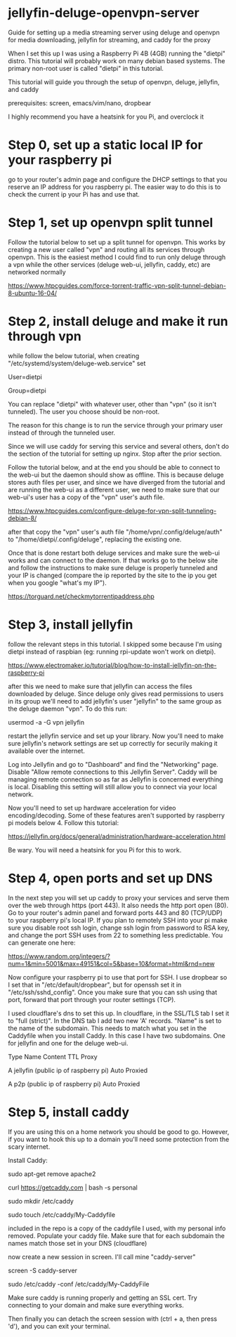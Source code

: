 # jellyfin-deluge-openvpn-server
Guide for setting up a media streaming server using deluge and openvpn for media downloading, jellyfin for streaming, and caddy for the proxy

When I set this up I was using a Raspberry Pi 4B (4GB) running the "dietpi" distro. This tutorial will probably work on many debian based systems. The primary non-root user is called "dietpi" in this tutorial.

This tutorial will guide you through the setup of openvpn, deluge, jellyfin, and caddy

prerequisites: screen, emacs/vim/nano, dropbear

I highly recommend you have a heatsink for you Pi, and overclock it

# Step 0, set up a static local IP for your raspberry pi

go to your router's admin page and configure the DHCP settings to that you reserve an IP address for you raspberry pi. The easier way to do this is to check the current ip your Pi has and use that.



# Step 1, set up openvpn split tunnel

Follow the tutorial below to set up a split tunnel for openvpn. This works by creating a new user called "vpn" and routing all its services through openvpn. This is the easiest method I could find to run only deluge through a vpn while the other services (deluge web-ui, jellyfin, caddy, etc) are networked normally

https://www.htpcguides.com/force-torrent-traffic-vpn-split-tunnel-debian-8-ubuntu-16-04/



# Step 2, install deluge and make it run through vpn

while follow the below tutorial, when creating "/etc/systemd/system/deluge-web.service" set

User=dietpi

Group=dietpi

You can replace "dietpi" with whatever user, other than "vpn" (so it isn't tunneled). The user you choose should be non-root.

The reason for this change is to run the service through your primary user instead of through the tunneled user.

Since we will use caddy for serving this service and several others, don't do the section of the tutorial for setting up nginx. Stop after the prior section.

Follow the tutorial below, and at the end you should be able to connect to the web-ui but the daemon should show as offline. This is because deluge stores auth files per user, and since we have diverged from the tutorial and are running the web-ui as a different user, we need to make sure that our web-ui's user has a copy of the "vpn" user's auth file.

https://www.htpcguides.com/configure-deluge-for-vpn-split-tunneling-debian-8/

after that copy the "vpn" user's auth file "/home/vpn/.config/deluge/auth" to "/home/dietpi/.config/deluge", replacing the existing one.

Once that is done restart both deluge services and make sure the web-ui works and can connect to the daemon. If that works go to the below site and follow the instructions to make sure deluge is properly tunneled and your IP is changed (compare the ip reported by the site to the ip you get when you google "what's my IP").

https://torguard.net/checkmytorrentipaddress.php



# Step 3, install jellyfin

follow the relevant steps in this tutorial. I skipped some because I'm using dietpi instead of raspbian (eg: running rpi-update won't work on dietpi).

https://www.electromaker.io/tutorial/blog/how-to-install-jellyfin-on-the-raspberry-pi

after this we need to make sure that jellyfin can access the files downloaded by deluge. Since deluge only gives read permissions to users in its group we'll need to add jellyfin's user "jellyfin" to the same group as the deluge daemon "vpn". To do this run:

usermod -a -G vpn jellyfin

restart the jellyfin service and set up your library. Now you'll need to make sure jellyfin's network settings are set up correctly for securily making it available over the internet.

Log into Jellyfin and go to "Dashboard" and find the "Networking" page. Disable "Allow remote connections to this Jellyfin Server". Caddy will be managing remote connection so as far as Jellyfin is concerned everything is local. Disabling this setting will still allow you to connect via your local network.

Now you'll need to set up hardware acceleration for video encoding/decoding. Some of these features aren't supported by raspberry pi models below 4. Follow this tutorial:

https://jellyfin.org/docs/general/administration/hardware-acceleration.html

Be wary. You will need a heatsink for you Pi for this to work.

# Step 4, open ports and set up DNS

In the next step you will set up caddy to proxy your services and serve them over the web through https (port 443). It also needs the http port open (80). Go to your router's admin panel and forward ports 443 and 80 (TCP/UDP) to your raspberry pi's local IP. If you plan to remotely SSH into your pi make sure you disable root ssh login, change ssh login from password to RSA key, and change the port SSH uses from 22 to something less predictable. You can generate one here:

https://www.random.org/integers/?num=1&min=5001&max=49151&col=5&base=10&format=html&rnd=new

Now configure your raspberry pi to use that port for SSH. I use dropbear so I set that in "/etc/default/dropbear", but for openssh set it in "/etc/ssh/sshd_config". Once you make sure that you can ssh using that port, forward that port through your router settings (TCP).

I used cloudflare's dns to set this up. In cloudflare, in the SSL/TLS tab I set it to "full (strict)". In the DNS tab I add two new 'A' records. "Name" is set to the name of the subdomain. This needs to match what you set in the Caddyfile when you install Caddy. In this case I have two subdomains. One for jellyfin and one for the deluge web-ui.

Type    Name      Content	                      TTL     Proxy

A       jellyfin  (public ip of raspberry pi)   Auto    Proxied

A       p2p       (public ip of raspberry pi)   Auto    Proxied



# Step 5, install caddy

If you are using this on a home network you should be good to go. However, if you want to hook this up to a domain you'll need some protection from the scary internet.

Install Caddy:

sudo apt-get remove apache2

curl https://getcaddy.com | bash -s personal

sudo mkdir /etc/caddy

sudo touch /etc/caddy/My-Caddyfile

included in the repo is a copy of the caddyfile I used, with my personal info removed. Populate your caddy file. Make sure that for each subdomain the names match those set in your DNS (cloudflare)

now create a new session in screen. I'll call mine "caddy-server"

screen -S caddy-server

sudo /etc/caddy -conf /etc/caddy/My-CaddyFile

Make sure caddy is running properly and getting an SSL cert. Try connecting to your domain and make sure everything works.

Then finally you can detach the screen session with (ctrl + a, then press 'd'), and you can exit your terminal.
